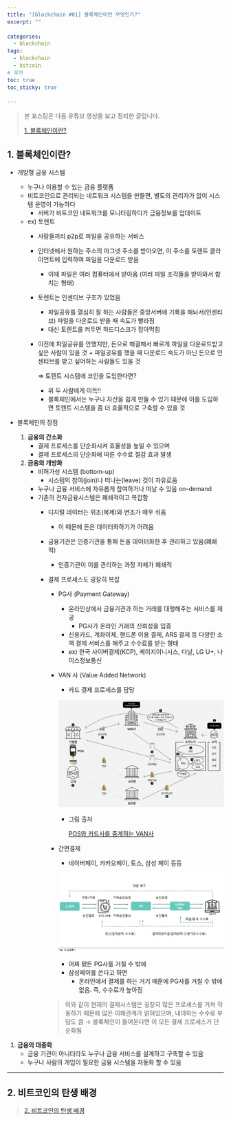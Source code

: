 ```yaml
---
title: "[blockchain #01] 블록체인이란 무엇인가?"
excerpt: ""

categories: 
  - blockchain
tags: 
  - blockchain
  - bitcoin
# 목차
toc: true  
toc_sticky: true 

---
```


> 본 포스팅은 다음 유튜브 영상을 보고 정리한 글입니다.
>
> [1. 블록체인이란?](https://www.youtube.com/watch?v=xjw1SY7cMJ0&t=268s)

## 1. 블록체인이란?

- 개방형 금융 시스템
    - 누구나 이용할 수 있는 금융 플랫폼
    - 비트코인으로 관리되는 네트워크 시스템을 만들면, 별도의 관리자가 없이 시스템 운영이 가능하다
        - 서버가 비트코인 네트워크를 모니터링하다가 금융정보를 업데이트
    - ex) 토렌트
        - 사람들끼리 p2p로 파일을 공유하는 서비스
        - 인터넷에서 원하는 주소의 마그넷 주소를 받아오면, 이 주소를 토렌트 클라이언트에 입력하여 파일을 다운로드 받음
            - 이때 파일은 여러 컴퓨터에서 받아옴 (여러 파일 조각들을 받아와서 합치는 형태)
        - 토렌트는 인센티브 구조가 있었음
            - 파일공유를 열심히 잘 하는 사람들은 중앙서버에 기록을 해놔서(인센티브) 파일을 다운로드 받을 때 속도가 빨라짐
            - 대신 토렌트를 켜두면 하드디스크가 잡아먹힘
        - 이전에 파일공유를 안했지만, 돈으로 해결해서 빠르게 파일을 다운로드받고 싶은 사람이 있을 것 + 파일공유를 했을 때 다운로드 속도가 아닌 돈으로 인센티브를 받고 싶어하는 사람들도 있을 것
            
            ⇒ 토렌트 시스템에 코인을 도입한다면?
            
            - 위 두 사람에게 이득!!
            - 블록체인에서는 누구나 자산을 쉽게 만들 수 있기 때문에 이를 도입하면 토렌트 시스템을 좀 더 효율적으로 구축할 수 있을 것

- 블록체인의 장점
    1. **금융의 간소화**
        - 결제 프로세스를 단순화시켜 효율성을 높일 수 있으며
        - 결제 프로세스의 단순화에 따른 수수료 절감 효과 발생
    2. **금융의 개방화**
        - 비허가성 시스템 (bottom-up)
            - 시스템의 참여(join)나 떠나는(leave) 것이 자유로움
        - 누구나 금융 서비스에 자유롭게 참여하거나 떠날 수 있음 on-demand
        - 기존의 전자금융시스템은 폐쇄적이고 복잡함
            - 디지털 데이터는 위조(복제)와 변조가 매우 쉬움
                - 이 때문에 돈은 데이터화하기가 어려움
            - 금융기관은 인증기관을 통해 돈을 데이터화한 후 관리하고 있음(폐쇄적)
                - 인증기관이 이를 관리하는 과정 자체가 폐쇄적
            - 결제 프로세스도 굉장히 복잡
                - PG사 (Payment Gateway)
                    - 온라인상에서 금융기관과 하는 거래를 대행해주는 서비스를 제공
                        - PG사가 온라인 거래의 신뢰성을 입증
                    - 신용카드, 계좌이체, 핸드폰 이용 결제, ARS 결제 등 다양한 소액 결제 서비스를 해주고 수수료를 받는 형태
                    - ex) 한국 사이버결제(KCP), 케이지이니시스, 다날, LG U+, 나이스정보통신
                - VAN 사 (Value Added Network)
                    - 카드 결제 프로세스를 담당
                    
                    <p align='center'><img src='https://github.com/happy-jihye/happy-jihye.github.io/blob/master/_posts/images/etc/blockchain-1/Untitled.png?raw=1' width = '600' ></p>
                    
                    - 그림 출처
                        
                        [POS와 카드사를 중계하는 VAN사](https://brunch.co.kr/@hyoi0303/67)
                        
                - 간편결제
                    - 네이버페이, 카카오페이, 토스, 삼성 페이 등등
                    
                    <p align='center'><img src='https://github.com/happy-jihye/happy-jihye.github.io/blob/master/_posts/images/etc/blockchain-1/Untitled%201.png?raw=1' width = '700' ></p>
                    
                    - 어찌 됐든 PG사를 거칠 수 밖에
                    - 삼성페이를 쓴다고 하면
                        - 온라인에서 결제를 하는 거기 때문에 PG사를 거칠 수 밖에 없음. 즉, 수수료가 높아짐
                
                > 이와 같이 현재의 결제시스템은 굉장히 많은 프로세스를 거쳐 작동하기 때문에 많은 이해관계가 얽혀있으며, 내야하는 수수료 부담도 큼 → 블록체인이 들어온다면 이 모든 결제 프로세스가 단순화됨
                
                
1. **금융의 대중화**
    - 금융 기관이 아니더라도 누구나 금융 서비스를 설계하고 구축할 수 있음
    - 누구나 사람의 개입이 필요한 금융 시스템을 자동화 할 수 있음

---

## 2. 비트코인의 탄생 배경

> [2. 비트코인의 탄생 배경](https://www.youtube.com/watch?v=Ni3X34UlbF4)

